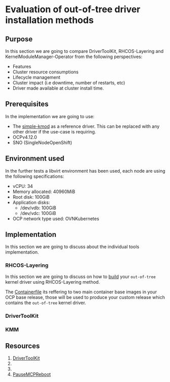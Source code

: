 # Evaluation of out-of-tree driver installation methods

## Purpose 

In this section we are going to compare DriverToolKit, RHCOS-Layering and KernelModuleManager-Operator from the following perspectives:

- Features
- Cluster resource consumptions
- Lifecycle management
- Cluster impact (i.e downtime, number of restarts, etc)
- Driver made available at cluster install time.

## Prerequisites 

In the implementation we are going to use:
- The [simple-kmod][simple-kmod-link] as a reference driver. This can be replaced with any other driver if the use-case is requiring.
- OCPv4.12.0 
- SNO (SingleNodeOpenShift)

[simple-kmod-link]: https://github.com/openshift-psap/simple-kmod.git

## Environment used

In the further tests a libvirt environment has been used, each node are using the following specifications:
- vCPU: 34
- Memory allocated: 40960MiB
- Root disk: 100GiB
- Application disks:
    - /dev/vdb: 100GiB
    - /dev/vdc: 100GiB
- OCP network type used: OVNKubernetes

## Implementation 

In this section we are going to discuss about the individual tools implementation.

### RHCOS-Layering

In this section we are going to discuss on how to [build][layering-simple-kmod] your `out-of-tree` kernel driver using RHCOS-Layering method.

The [Containerfile][layering-simple-kmod-containerfile] its reffering to two main container base images in your OCP base release, those will be used to produce your custom release which contains the `out-of-tree` kernel driver.



[layering-simple-kmod]: ./layering-simple-kmod/README.md
[layering-simple-kmod-containerfile]: ./layering-simple-kmod/Containerfile

### DriverToolKit

### KMM


## Resources

1. [DriverToolKit][dtk]
2. 
3. 
4. [PauseMCPReboot][disable-reboot]

[dtk]: https://docs.openshift.com/container-platform/4.12/hardware_enablement/psap-driver-toolkit.html

[disable-reboot]: https://access.redhat.com/solutions/5477811